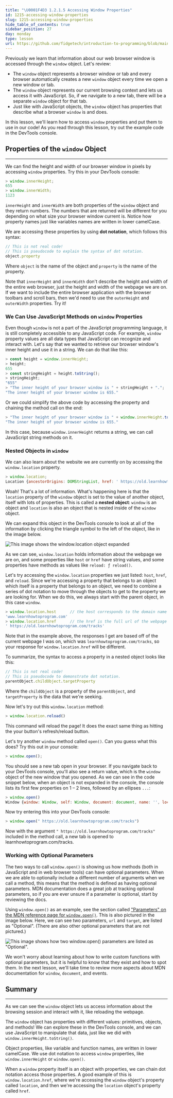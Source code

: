 ```yaml
---
title: "\U0001F4D3 1.2.1.5 Accessing Window Properties"
id: 1215-accessing-window-properties
slug: 1215-accessing-window-properties
hide_table_of_contents: true
sidebar_position: 27
day: monday
type: lesson
url: https://github.com/fidgetech/introduction-to-programming/blob/main/1e_accessing_window_properties.md
---
```


Previously we learn that information about our web browser window is accessed through the `window` object. Let's review:

* The `window` object represents a browser window or tab and every browser automatically creates a new `window` object every time we open a new window or tab. 
* The `window` object represents our current browsing context and lets us access it with JavaScript. So, if we navigate to a new tab, there will be a separate `window` object for that tab.
* Just like with JavaScript objects, the `window` object has properties that describe what a browser `window` is and does. 

In this lesson, we'll learn how to access `window` properties and put them to use in our code! As you read through this lesson, try out the example code in the DevTools console.

## Properties of the `window` Object
---

We can find the height and width of our browser window in pixels by accessing `window` properties. Try this in your DevTools console:

```js
> window.innerHeight;
655
> window.innerWidth;
1123
```

`innerHeight` and `innerWidth` are both properties of the `window` object and they return numbers. The numbers that are returned will be different for you depending on what size your browser window current is. Notice how property names just like variables names are written in lower camelCase. 

We are accessing these properties by using **dot notation**, which follows this syntax:

```js
// This is not real code! 
// This is pseudocode to explain the syntax of dot notation.
object.property 
```

Where `object` is the name of the object and `property` is the name of the property.

Note that `innerHeight` and `innerWidth` don't describe the height and width of the entire web browser, just the height and width of the webpage we are on. If we want to include the entire browser application with the browser toolbars and scroll bars, then we'd need to use the `outerHeight` and `outerWidth` properties. Try it!

### We Can Use JavaScript Methods on `window` Properties

Even though `window` is not a part of the JavaScript programming language, it is still completely accessible to any JavaScript code. For example, `window` property values are all data types that JavaScript can recognize and interact with. Let's say that we wanted to retrieve our browser window's inner height and use it in a string. We can do that like this:

```js
> const height = window.innerHeight;
> height;
655
> const stringHeight = height.toString();
> stringHeight;
"655"
> "The inner height of your browser window is " + stringHeight + ".";
"The inner height of your browser window is 655."
```

Or we could simplify the above code by accessing the property and chaining the method call on the end:

```js
> "The inner height of your browser window is " + window.innerHeight.toString() + ".";
"The inner height of your browser window is 655."
```

In this case, because `window.innerHeight` returns a string, we can call JavaScript string methods on it.

### Nested Objects in `window`

We can also learn about the website we are currently on by accessing the `window.location` property. 

```js
> window.location;
Location {ancestorOrigins: DOMStringList, href: ' https://old.learnhowtoprogram.com/introduction-to-…/getting-started-at-epicodus/learn-how-to-program', origin: ' https://old.learnhowtoprogram.com', protocol: 'https:', host: 'www.learnhowtoprogram.com', …}
```

Woah! That's a lot of information. What's happening here is that the `location` property of the `window` object is set to the value of another object, itself with lots of properties. This is called a **nested object**: `window` is an object and `location` is also an object that is nested inside of the `window` object.

We can expand this object in the DevTools console to look at all of the information by clicking the triangle symbol to the left of the object, like in the image below.

![This image shows the window.location object expanded](https://learnhowtoprogram.s3.us-west-2.amazonaws.com/new-section2-js-and-web-browsers/window-location-expanded.png)

As we can see, `window.location` holds information about the webpage we are on, and some properties like `host` or `href` have string values, and some properties have methods as values like `reload: ƒ reload()`.

Let's try accessing the `window.location` properties we just listed: `host`, `href`, and `reload`. Since we're accessing a property that belongs to an object which itself is a property that belongs to an object, we need to combine a series of dot notation to move through the objects to get to the property we are looking for. When we do this, we always start with the parent object, in this case `window`.

```js
> window.location.host      // the host corresponds to the domain name of the site
'www.learnhowtoprogram.com'
> window.location.href      // the href is the full url of the webpage you are on
' https://old.learnhowtoprogram.com/tracks'
```

Note that in the example above, the responses I get are based off of the current webpage I was on, which was `learnhowtoprogram.com/tracks`, so your response for `window.location.href` will be different.

To summarize, the syntax to access a property in a nested object looks like this:

```js
// This is not real code!
// This is pseudocode to demonstrate dot notation.
parentObject.childObject.targetProperty
```

Where the `childObject` is a property of the `parentObject`, and `targetProperty` is the data that we're seeking.

Now let's try out this `window.location` method:

```js
> window.location.reload()
```

This command will reload the page! It does the exact same thing as hitting the your button's refresh/reload button.

Let's try another `window` method called `open()`. Can you guess what this does? Try this out in your console:

```js
> window.open();
```

You should see a new tab open in your browser. If you navigate back to your DevTools console, you'll also see a return value, which is the `window` object of the new window that you opened. As we can see in the code snippet below, when an object is not expanded in the console, the console lists its first few properties on 1 – 2 lines, followed by an ellipses `...`:

```js
> window.open()
Window {window: Window, self: Window, document: document, name: '', location: Location, …}
```

Now try entering this into your DevTools console:

```js
> window.open(" https://old.learnhowtoprogram.com/tracks")
```

Now with the argument `" https://old.learnhowtoprogram.com/tracks"` included in the method call, a new tab is opened to learnhowtoprogram.com/tracks. 

### Working with Optional Parameters

The two ways to call `window.open()` is showing us how methods (both in JavaScript and in web browser tools) can have optional parameters. When we are able to optionally include a different number of arguments when we call a method, this means that the method is defined as having optional parameters. MDN documentation does a great job at tracking optional parameters, so if you are ever unsure if a parameter is optional, start by reviewing the docs.

Using `window.open()` as an example, see the section called ["Parameters" on the MDN reference page for `window.open()`](https://developer.mozilla.org/en-US/docs/Web/API/Window/open#parameters). This is also pictured in the image below. Here, we can see two parameters, `url` and `target`, are listed as "Optional". (There are also other optional parameters that are not pictured.) 

![This image shows how two window.open() parameters are listed as "Optional".](https://learnhowtoprogram.s3.us-west-2.amazonaws.com/new-section2-js-and-web-browsers/optional-parameters-on-mdn-window-open.png)

We won't worry about learning about how to write custom functions with optional parameters, but it is helpful to know that they exist and how to spot them. In the next lesson, we'll take time to review more aspects about MDN documentation for `window`, `document`, and events.

## Summary
---

As we can see the `window` object lets us access information about the browsing session and interact with it, like reloading the webpage. 

The `window` object has properties with different values: primitives, objects, and methods! We can explore these in the DevTools console, and we can use JavaScript to manipulate that data, just like we did with `window.innerHeight.toString()`.

Object properties, like variable and function names, are written in lower camelCase. We use dot notation to access `window` properties, like `window.innerHeight` or `window.open()`. 

When a `window` property itself is an object with properties, we can chain dot notation access those properties. A good example of this is `window.location.href`, where we're accessing the `window` object's property called `location`, and then we're accessing the `location` object's property called `href`.
